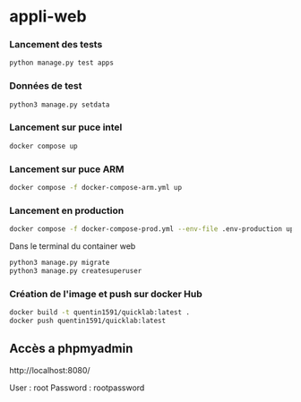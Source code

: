 # appli-web

### Lancement des tests

```bash
python manage.py test apps
```

### Données de test

```bash
python3 manage.py setdata
```

### Lancement sur puce intel

```bash
docker compose up
```

### Lancement sur puce ARM

```bash
docker compose -f docker-compose-arm.yml up
```

### Lancement en production

```bash
docker compose -f docker-compose-prod.yml --env-file .env-production up
```

Dans le terminal du container web

```bash
python3 manage.py migrate
python3 manage.py createsuperuser
```

### Création de l'image et push sur docker Hub

```bash
docker build -t quentin1591/quicklab:latest .
docker push quentin1591/quicklab:latest
```


## Accès a phpmyadmin

http://localhost:8080/

User : root
Password : rootpassword